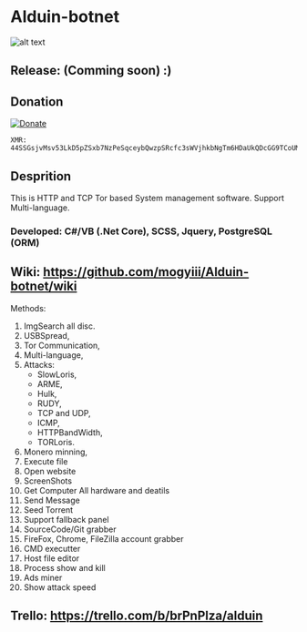 # Alduin-botnet
![alt text](https://i.imgur.com/NhruoLf.png)
## Release: (Comming soon) :)
## Donation
[![Donate](https://img.shields.io/badge/Donate-PayPal-green.svg)](https://www.paypal.me/mogyiii)

    XMR: 44SSGsjvMsv53LkD5pZSxb7NzPeSqceybQwzpSRcfc3sWVjhkbNgTm6HDaUkQDcGG9TCoUMx7FNDxXE5iRJymncSLPkEa8C

## Desprition
This is HTTP and TCP Tor based System management software.
Support Multi-language.

### **Developed**: C#/VB (.Net Core), SCSS, Jquery, PostgreSQL (ORM)

## **Wiki**: https://github.com/mogyiii/Alduin-botnet/wiki

Methods: 
1. ImgSearch all disc.
2. USBSpread,
3. Tor Communication,
4. Multi-language,
5. Attacks: 
   * SlowLoris, 
   * ARME, 
   * Hulk, 
   * RUDY, 
   * TCP and UDP, 
   * ICMP, 
   * HTTPBandWidth, 
   * TORLoris.
6. Monero minning,
7. Execute file
8. Open website
9. ScreenShots
10. Get Computer All hardware and deatils
11. Send Message
12. Seed Torrent
13. Support fallback panel
14. SourceCode/Git grabber
15. FireFox, Chrome, FileZilla account grabber
16. CMD executter
17. Host file editor
18. Process show and kill
19. Ads miner
20. Show attack speed
## **Trello**: https://trello.com/b/brPnPlza/alduin




